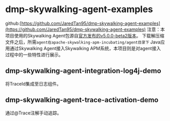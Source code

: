 # dmp-skywalking-agent-examples
github:[https://github.com/JaredTan95/dmp-skywalking-agent-examples](https://github.com/JaredTan95/dmp-skywalking-agent-examples)
注意：本项目使用的Skywalking Agent包源自[官方发布的v5.0.0-beta2版本](http://skywalking.apache.org/downloads/)。
下载解压缩文件之后，所需```agent在apache-skywalking-apm-incubating/agent目录下```
Java应用通过Skywalking Agent接入Skywalking APM系统，本项目则是对agent接入过程中的一些特性进行展示。

## dmp-skywalking-agent-integration-log4j-demo
将TraceId集成至日志组件。

## dmp-skywalking-agent-trace-activation-demo
通过@Trace注解手动追踪。
